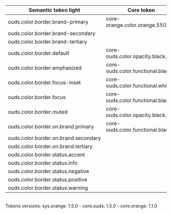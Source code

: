 | **Semantic token light** | **Core token** | **Color** | **Raw value** | **Comment** |
| --- | --- | --- | --- | --- |
| ouds.color.border.brand-primary | core-orange.color.orange.550 | <div style="width:10px; height:10px; background-color:#f15e00; border: 1px solid #000000;"></div> | #f15e00 |  |
| ouds.color.border.brand-secondary |  |  |  | N/A |
| ouds.color.border.brand-tertiary |  |  |  | N/A |
| ouds.color.border.default | core-ouds.color.opacity.black.200 | <div style="width:10px; height:10px; background-color:#00000033; border: 1px solid #000000;"></div> | #00000033 |  |
| ouds.color.border.emphasized | core-ouds.color.functional.black | <div style="width:10px; height:10px; background-color:#000000; border: 1px solid #000000;"></div> | #000000 |  |
| ouds.color.border.focus-inset | core-ouds.color.functional.white | <div style="width:10px; height:10px; background-color:#ffffff; border: 1px solid #000000;"></div> | #ffffff |  |
| ouds.color.border.focus | core-ouds.color.functional.black | <div style="width:10px; height:10px; background-color:#000000; border: 1px solid #000000;"></div> | #000000 |  |
| ouds.color.border.muted | core-ouds.color.opacity.black.80 | <div style="width:10px; height:10px; background-color:#00000014; border: 1px solid #000000;"></div> | #00000014 |  |
| ouds.color.border.on.brand.primary | core-ouds.color.functional.black | <div style="width:10px; height:10px; background-color:#000000; border: 1px solid #000000;"></div> | #000000 |  |
| ouds.color.border.on.brand.secondary |  |  |  | N/A |
| ouds.color.border.on.brand.tertiary |  |  |  | N/A |
| ouds.color.border.status.accent |  |  |  | N/A |
| ouds.color.border.status.info |  |  |  | N/A |
| ouds.color.border.status.negative |  |  |  | N/A |
| ouds.color.border.status.positive |  |  |  | N/A |
| ouds.color.border.status.warning |  |  |  | N/A |

<br>Tokens versions: sys.orange: 1.5.0 - core.ouds: 1.5.0 - core.orange: 1.1.0